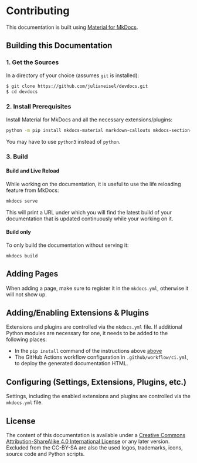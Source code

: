 # Contributing

This documentation is built using [Material for MkDocs](https://squidfunk.github.io/mkdocs-material/).

## Building this Documentation

### 1. Get the Sources

In a directory of your choice (assumes `git` is installed):
```bash
$ git clone https://github.com/julianeisel/devdocs.git
$ cd devdocs
```

### 2. Install Prerequisites

Install Material for MkDocs and all the necessary extensions/plugins:

```bash
python -m pip install mkdocs-material markdown-callouts mkdocs-section-index pygments pymdown-extensions mkdocs-glightbox mkdocs-git-revision-date-localized-plugin
```
You may have to use `python3` instead of `python`.

### 3. Build

#### Build and Live Reload

While working on the documentation, it is useful to use the life reloading feature from MkDocs:
```bash
mkdocs serve
```
This will print a URL under which you will find the latest build of your documentation that is updated continuously while your working on it.

#### Build only

To only build the documentation without serving it:
```
mkdocs build
```

## Adding Pages

When adding a page, make sure to register it in the `mkdocs.yml`, otherwise it will not show up.

## Adding/Enabling Extensions & Plugins

Extensions and plugins are controlled via the `mkdocs.yml` file. If additional Python modules are necessary for one, it needs to be added to the following places:

- In the `pip install` command of the instructions above [above](#build-this-documentation)
- The GitHub Actions workflow configuration in `.github/workflow/ci.yml`, to deploy the generated documentation HTML.

## Configuring (Settings, Extensions, Plugins, etc.)

Settings, including the enabled extensions and plugins are controlled via the `mkdocs.yml` file.

## License

The content of this documentation is available under a [Creative Commons
Attribution-ShareAlike 4.0 International
License](https://creativecommons.org/licenses/by-sa/4.0/) or any later version.
Excluded from the CC-BY-SA are also the used logos, trademarks, icons, source
code and Python scripts.
